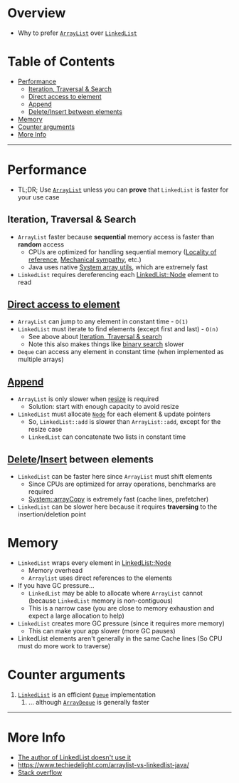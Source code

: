 # Overview

- Why to prefer [`ArrayList`](https://docs.oracle.com/en/java/javase/11/docs/api/java.base/java/util/ArrayList.html) over [`LinkedList`](https://docs.oracle.com/en/java/javase/11/docs/api/java.base/java/util/LinkedList.html)

# Table of Contents

- [Performance](#performance)
    * [Iteration, Traversal & Search](#iteration-traversal--search)
    * [Direct access to element](#direct-access-to-element)
    * [Append](#append)
    * [Delete/Insert between elements](#deleteinsert-between-elements)
- [Memory](#memory)
- [Counter arguments](#counter-arguments)
- [More Info](#more-info)

--------

# Performance

- TL;DR; Use [`ArrayList`](https://docs.oracle.com/en/java/javase/11/docs/api/java.base/java/util/ArrayList.html) unless you can **prove** that `LinkedList` is faster for your use case

## Iteration, Traversal & Search

- `ArrayList` faster because **sequential** memory access is faster than **random** access
    - CPUs are optimized for handling sequential memory ([Locality of reference](https://en.wikipedia.org/wiki/Locality_of_reference#:~:text=In%20computer%20science%2C%20locality%20of,a%20short%20period%20of%20time.&text=Temporal%20locality%20refers%20to%20the,a%20relatively%20small%20time%20duration.), [Mechanical sympathy](https://dzone.com/articles/mechanical-sympathy), etc.)
    - Java uses native [System array utils](https://docs.oracle.com/en/java/javase/11/docs/api/java.base/java/lang/System.html#arraycopy(java.lang.Object,int,java.lang.Object,int,int)), which are extremely fast
- `LinkedList` requires dereferencing each [LinkedList::Node](https://hg.openjdk.java.net/jdk/jdk11/file/1ddf9a99e4ad/src/java.base/share/classes/java/util/LinkedList.java#l974) element to read

## [Direct access to element](https://docs.oracle.com/en/java/javase/11/docs/api/java.base/java/util/List.html#get(int))

- `ArrayList` can jump to any element in constant time - `O(1)`
- `LinkedList` must iterate to find elements (except first and last) - `O(n)`
    - See above about [Iteration, Traversal & search](#iteration-traversal--search)
    - Note this also makes things like [binary search](https://docs.oracle.com/en/java/javase/11/docs/api/java.base/java/util/Arrays.html#binarySearch(byte%5B%5D,byte)) slower
- `Deque` can access any element in constant time (when implemented as multiple arrays)


## [Append](https://docs.oracle.com/en/java/javase/11/docs/api/java.base/java/util/List.html#add(E))

- `ArrayList` is only slower when [resize](https://docs.oracle.com/en/java/javase/11/docs/api/java.base/java/util/ArrayList.html) is required
    - Solution: start with enough capacity to avoid resize
- `LinkedList` must allocate [`Node`](https://hg.openjdk.java.net/jdk/jdk11/file/1ddf9a99e4ad/src/java.base/share/classes/java/util/LinkedList.java#l974) for each element & update pointers
    - So, `LinkedList::add` is slower than `ArrayList::add`, except for the resize case
    - `LinkedList` can concatenate two lists in constant time

## [Delete](https://docs.oracle.com/en/java/javase/11/docs/api/java.base/java/util/List.html#remove(int))/[Insert](https://docs.oracle.com/en/java/javase/11/docs/api/java.base/java/util/List.html#add(int,E)) between elements

- `LinkedList` can be faster here since `ArrayList` must shift elements
    - Since CPUs are optimized for array operations, benchmarks are required
    - [System::arrayCopy](https://docs.oracle.com/en/java/javase/11/docs/api/java.base/java/lang/System.html#arraycopy(java.lang.Object,int,java.lang.Object,int,int)) is extremely fast (cache lines, prefetcher)
- `LinkedList` can be slower here because it requires **traversing** to the insertion/deletion point

# Memory

- `LinkedList` wraps every element in [LinkedList::Node](https://hg.openjdk.java.net/jdk/jdk11/file/1ddf9a99e4ad/src/java.base/share/classes/java/util/LinkedList.java#l974)
    - Memory overhead
    - `Arraylist` uses direct references to the elements
- If you have GC pressure...
    - `LinkedList` may be able to allocate where `ArrayList` cannot (because `LinkedList` memory is non-contiguous)
    - This is a narrow case (you are close to memory exhaustion and expect a large allocation to help)
- `LinkedList` creates more GC pressure (since it requires more memory)
    - This can make your app slower (more GC pauses)
- LinkedList elements aren't generally in the same Cache lines (So CPU must do more work to traverse)


# Counter arguments

1. [`LinkedList`](https://docs.oracle.com/en/java/javase/11/docs/api/java.base/java/util/LinkedList.html) is an efficient [`Queue`](https://docs.oracle.com/en/java/javase/11/docs/api/java.base/java/util/Queue.html) implementation
    1. ... although [`ArrayDeque`](https://docs.oracle.com/en/java/javase/11/docs/api/java.base/java/util/ArrayDeque.html) is generally faster

--------

# More Info

- [The author of LinkedList doesn't use it](https://twitter.com/joshbloch/status/583813919019573248)
- https://www.techiedelight.com/arraylist-vs-linkedlist-java/
- [Stack overflow](https://stackoverflow.com/questions/322715/when-to-use-linkedlist-over-arraylist-in-java?rq=1)
